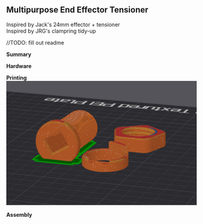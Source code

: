 

## Multipurpose End Effector Tensioner


Inspired by Jack's 24mm effector + tensioner  
Inspired by JRG's clampring tidy-up

//TODO: fill out readme

**Summary**  


**Hardware**  


**Printing**  
 ![](Images/Print.png)

**Assembly**  
